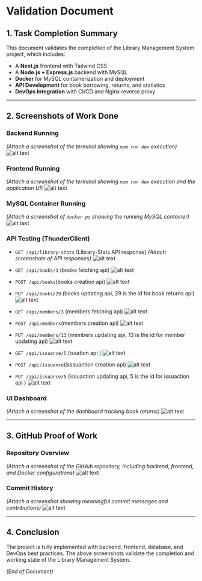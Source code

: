 # Validation Document

## 1. Task Completion Summary

This document validates the completion of the Library Management System project, which includes:
- A **Next.js** frontend with Tailwind CSS
- A **Node.js + Express.js** backend with MySQL
- **Docker** for MySQL containerization and deployment
- **API Development** for book borrowing, returns, and statistics
- **DevOps Integration** with CI/CD and Nginx reverse proxy

---

## 2. Screenshots of Work Done

### Backend Running
_(Attach a screenshot of the terminal showing `npm run dev` execution)_
![alt text](/Screenshots/image-2.png)

### Frontend Running
_(Attach a screenshot of the terminal showing `npm run dev` execution and the application UI)_
![alt text](2/Screenshots/image-1.png)


### MySQL Container Running
_(Attach a screenshot of `docker ps` showing the running MySQL container)_
![alt text](/Screenshots/image-3.png)

### API Testing (ThunderClient)
- `GET /api/library-stats` (Library-Stats API response)
_(Attach screenshots of API responses)_
![alt text](/Screenshots/image-4.png)



- `GET /api/books/3` (books fetching api)
![alt text](/Screenshots/image-5.png)

- `POST /api/books`(books creation api)
![alt text](/Screenshots/image-6.png)

- `PUT /api/books/29` (books updating api, 29 is the id for book returns api)
![alt text](/Screenshots/image-7.png)




- `GET /api/members/3` (members fetching api)
![alt text](/Screenshots/image-8.png)

- `POST /api/members`(members creation api)
![alt text](/Screenshots/image-9.png)

- `PUT /api/members/13` (members updating api, 13 is the id for member updating api)
![alt text](/Screenshots/image-10.png)



- `GET /api/issuance/5` (issation api )
![alt text](/Screenshots/image-11.png)

- `POST /api/issuance`(isssuaction creation api)
![alt text](/Screenshots/image-12.png)

- `PUT /api/issuance/5` (issuaction updating api, 5 is the id for issuaction api )
![alt text](/Screenshots/image-13.png)


### UI Dashboard
_(Attach a screenshot of the dashboard tracking book returns)_
![alt text](/Screenshots/image-14.png)

---

## 3. GitHub Proof of Work

### Repository Overview
_(Attach a screenshot of the GitHub repository, including backend, frontend, and Docker configurations)_
![alt text](/Screenshots/image-15.png)

### Commit History
_(Attach a screenshot showing meaningful commit messages and contributions)_
![alt text](/Screenshots/image-16.png)

---

## 4. Conclusion

The project is fully implemented with backend, frontend, database, and DevOps best practices. The above screenshots validate the completion and working state of the Library Management System.

_(End of Document)_

